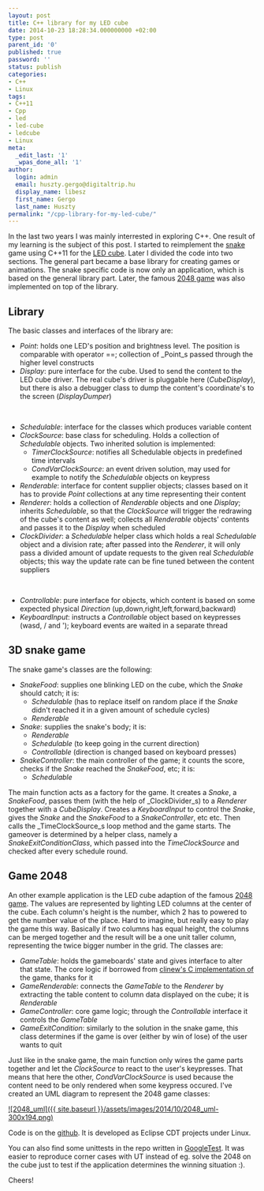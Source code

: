 ```yaml
---
layout: post
title: C++ library for my LED cube
date: 2014-10-23 18:28:34.000000000 +02:00
type: post
parent_id: '0'
published: true
password: ''
status: publish
categories:
- C++
- Linux
tags:
- C++11
- Cpp
- led
- led-cube
- ledcube
- Linux
meta:
  _edit_last: '1'
  _wpas_done_all: '1'
author:
  login: admin
  email: huszty.gergo@digitaltrip.hu
  display_name: libesz
  first_name: Gergo
  last_name: Huszty
permalink: "/cpp-library-for-my-led-cube/"
---
```

In the last two years I was mainly interrested in exploring C++. One result of my learning is the subject of this post. I started to reimplement the [snake](https://libesz.digitaltrip.hu/3d-snake-ledcube/) game using C++11 for the [LED cube](https://libesz.digitaltrip.hu/ledcube/). Later I divided the code into two sections. The general part became a base library for creating games or animations. The snake specific code is now only an application, which is based on the general library part. Later, the famous [2048 game](http://gabrielecirulli.github.io/2048/) was also implemented on top of the library.

<!--more-->

## Library

The basic classes and interfaces of the library are:

- _Point_: holds one LED's position and brightness level. The position is comparable with operator ==; collection of _Point_s passed through the higher level constructs
- _Display_: pure interface for the cube. Used to send the content to the LED cube driver. The real cube's driver is pluggable here (_CubeDisplay_), but there is also a debugger class to dump the content's coordinate's to the screen (_DisplayDumper_)

&nbsp;

- _Schedulable_: interface for the classes which produces variable content
- _ClockSource_: base class for scheduling. Holds a collection of _Schedulable_ objects. Two inherited solution is implemented:
  - _TimerClockSource_: notifies all Schedulable objects in predefined time intervals
  - _CondVarClockSource_: an event driven solution, may used for example to notify the _Schedulable_ objects on keypress
- _Renderable_: interface for content supplier objects; classes based on it has to provide _Point_ collections at any time representing their content
- _Renderer_: holds a collection of _Renderable_ objects and one _Display_; inherits _Schedulable_, so that the _ClockSource_ will trigger the redrawing of the cube's content as well; collects all _Renderable_ objects' contents and passes it to the _Display_ when scheduled
- _ClockDivider_: a _Schedulable_ helper class which holds a real _Schedulable_ object and a division rate; after passed into the _Renderer_, it will only pass a divided amount of update requests to the given real _Schedulable_ objects; this way the update rate can be fine tuned between the content suppliers

&nbsp;

- _Controllable_: pure interface for objects, which content is based on some expected physical _Direction_ (up,down,right,left,forward,backward)
- _KeyboardInput_: instructs a _Controllable_ object based on keypresses (wasd, / and '); keyboard events are waited in a separate thread

## 3D snake game

The snake game's classes are the following:

- _SnakeFood_: supplies one blinking LED on the cube, which the _Snake_ should catch; it is:
  - _Schedulable_ (has to replace itself on random place if the _Snake_ didn't reached it in a given amount of schedule cycles)
  - _Renderable_
- _Snake_: supplies the snake's body; it is:
  - _Renderable_
  - _Schedulable_ (to keep going in the current direction)
  - _Controllable_ (direction is changed based on keyboard presses)
- _SnakeController_: the main controller of the game; it counts the score, checks if the _Snake_ reached the _SnakeFood_, etc; it is:
  - _Schedulable_

The main function acts as a factory for the game. It creates a _Snake_, a _SnakeFood_, passes them (with the help of _ClockDivider_s) to a _Renderer_ together with a _CubeDisplay_. Creates a _KeyboardInput_ to control the _Snake_, gives the _Snake_ and the _SnakeFood_ to a _SnakeController_, etc etc. Then calls the _TimeClockSource_s loop method and the game starts. The gameover is determined by a helper class, namely a _SnakeExitConditionClass_, which passed into the _TimeClockSource_ and checked after every schedule round.

## Game 2048

An other example application is the LED cube adaption of the famous [2048 game](http://gabrielecirulli.github.io/2048/). The values are represented by lighting LED columns at the center of the cube. Each column's height is the number, which 2 has to powered to get the number value of the place. Hard to imagine, but really easy to play the game this way. Basically if two columns has equal height, the columns can be merged together and the result will be a one unit taller column, representing the twice bigger number in the grid. The classes are:

- _GameTable_: holds the gameboards' state and gives interface to alter that state. The core logic if borrowed from [clinew's C implementation of](https://github.com/clinew/2048/) the game, thanks for it
- _GameRenderable_: connects the _GameTable_ to the _Renderer_ by extracting the table content to column data displayed on the cube; it is _Renderable_
- _GameController_: core game logic; through the _Controllable_ interface it controls the _GameTable_
- _GameExitCondition_: similarly to the solution in the snake game, this class determines if the game is over (either by win of lose) of the user wants to quit

Just like in the snake game, the main function only wires the game parts together and let the _ClockSource_ to react to the user's keypresses. That means that here the other, _CondVarClockSource_ is used because the content need to be only rendered when some keypress occured. I've created an UML diagram to represent the 2048 game classes:

[![2048_uml]({{ site.baseurl }}/assets/images/2014/10/2048_uml-300x194.png)](https://libesz.digitaltrip.hu/wp-content/uploads/2048_uml.png)

Code is on the [github](https://github.com/libesz/FadeCube_cpp). It is developed as Eclipse CDT projects under Linux.

You can also find some unittests in the repo written in [GoogleTest](https://code.google.com/p/googletest/). It was easier to reproduce corner cases with UT instead of eg. solve the 2048 on the cube just to test if the application determines the winning situation :).

Cheers!

&nbsp;

